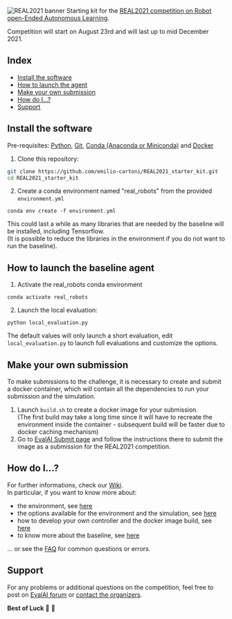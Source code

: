 ![REAL2021 banner](https://raw.githubusercontent.com/wiki/emilio-cartoni/REAL2021_starter_kit/images/banner2021.gif)
Starting kit for the [REAL2021 competition on Robot open-Ended Autonomous Learning](https://eval.ai/web/challenges/challenge-page/1134/overview).

Competition will start on August 23rd and will last up to mid December 2021.  

## Index
* [Install the software](#install-the-software)
* [How to launch the agent](#how-to-launch-the-baseline-agent)
* [Make your own submission](#make-your-own-submission)
* [How do I...?](#how-do-i)
* [Support](#support)

## Install the software
Pre-requisites: [Python](https://www.python.org/), [Git](https://git-scm.com/), [Conda (Anaconda or Miniconda)](https://www.anaconda.com/products/individual) and [Docker](https://www.docker.com/)   

1. Clone this repository:  
```bash
git clone https://github.com/emilio-cartoni/REAL2021_starter_kit.git  
cd REAL2021_starter_kit
```

2. Create a conda environment named "real_robots" from the provided `environment.yml`  
```
conda env create -f environment.yml
```
This could last a while as many libraries that are needed by the baseline will be installed, including Tensorflow.  
(It is possible to reduce the libraries in the environment if you do not want to run the baseline).  

## How to launch the baseline agent
1. Activate the real_robots conda environment  
```
conda activate real_robots
```
2. Launch the local evaluation:  
```
python local_evaluation.py
```

The default values will only launch a short evaluation, edit `local_evaluation.py` to launch full evaluations and customize the options.

## Make your own submission
To make submissions to the challenge, it is necessary to create and submit a docker container, which will contain all the dependencies to run your submission and the simulation.  
1. Launch `build.sh` to create a docker image for your submission.   
(The first build may take a long time since it will have to recreate the environment inside the container - subsequent build will be faster due to docker caching mechanism)
3. Go to [EvalAI Submit page](https://eval.ai/web/challenges/challenge-page/1134/submission) and follow the instructions there to submit the image as a submission for the REAL2021 competition.  


## How do I...?
For further informations, check our [Wiki](https://github.com/emilio-cartoni/REAL2021_starter_kit/wiki).  
In particular, if you want to know more about:
- the environment, see [here](https://github.com/emilio-cartoni/REAL2021_starter_kit/wiki/REAL-Environment)
- the options available for the environment and the simulation, see [here](https://github.com/emilio-cartoni/REAL2021_starter_kit/wiki/Environment-options)
- how to develop your own controller and the docker image build, see [here](https://github.com/emilio-cartoni/REAL2021_starter_kit/wiki/Submissions)  
- to know more about the baseline, see [here](https://github.com/emilio-cartoni/REAL2021_starter_kit/wiki/Baseline)  

... or see the [FAQ](https://github.com/emilio-cartoni/REAL2021_starter_kit/wiki/FAQ) for common questions or errors.

## Support
For any problems or additional questions on the competition, feel free to post on [EvalAI forum](https://evalai-forum.cloudcv.org/) or [contact the organizers](mailto:emilio.cartoni@yahoo.it?subject=[REAL2021]%20Question).


**Best of Luck** :tada: :tada:
